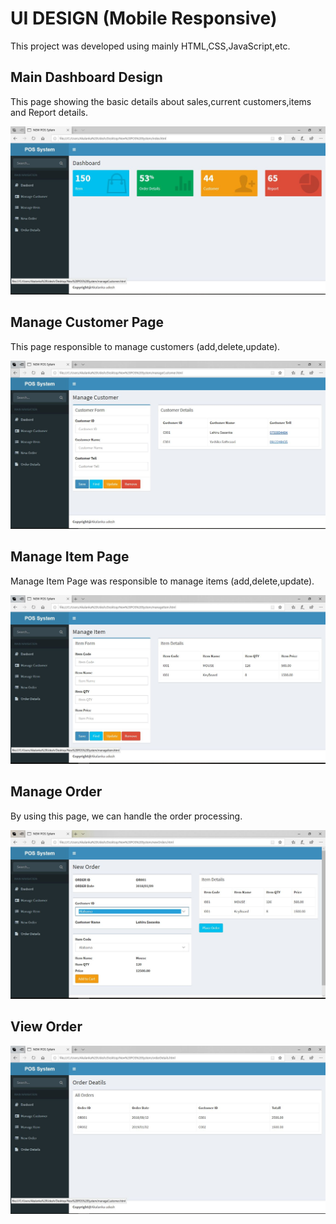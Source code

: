 # UI DESIGN (Mobile Responsive)

This project was developed using mainly HTML,CSS,JavaScript,etc.

## Main Dashboard Design

This page showing the basic details about sales,current customers,items and Report details.

![Dashboard](./screenshots/dashboard.JPG) 

## Manage Customer Page

This page responsible to manage customers (add,delete,update).

![Customer](./screenshots/Customer.JPG) 

## Manage Item Page

Manage Item Page was responsible to manage items (add,delete,update).

![Items](./screenshots/Item.JPG) 

## Manage Order 

By using this page, we can handle the order processing.

![ManageOrder](./screenshots/Order.JPG) 

## View Order

![ViewOrder](./screenshots/ViewOrder.JPG) 


